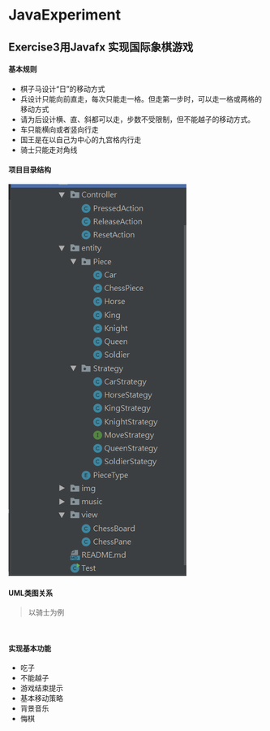 # JavaExperiment
## Exercise3用Javafx 实现国际象棋游戏

#### 基本规则

- 棋子马设计“日”的移动方式
- 兵设计只能向前直走，每次只能走一格。但走第一步时，可以走一格或两格的移动方式
- 请为后设计横、直、斜都可以走，步数不受限制，但不能越子的移动方式。
- 车只能横向或者竖向行走
- 国王是在以自己为中心的九宫格内行走
- 骑士只能走对角线

#### 项目目录结构


<img src="https://github.com/441712875al/InternationalChess-Game/blob/master/imgTmp/%E6%89%B9%E6%B3%A8%202019-06-23%20181631.png" />

#### UML类图关系

> 以骑士为例

<img arc="https://github.com/441712875al/InternationalChess-Game/blob/master/imgTmp/%E6%89%B9%E6%B3%A8%202019-06-23%20181729.png" />

#### 实现基本功能

- 吃子
- 不能越子
- 游戏结束提示
- 基本移动策略
- 背景音乐
- 悔棋
